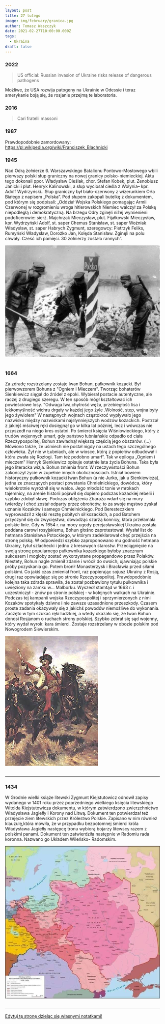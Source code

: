 ```yaml
---
layout: post
title: 27 lutego
image: img/february/granica.jpg
author: Tomasz Waszczyk
date: 2021-02-27T10:00:00.000Z
tags:
  - Ukraina
draft: false
---
```


### 2022

> US official: Russian invasion of Ukraine risks release of dangerous pathogens

Możliwe, że USA rozwija patogeny na Ukrainie w Odessie i teraz amerykanie boją się, że rosjanie przejmą te laboratoria.

### 2016

> Cari fratelli massoni

### 1987

Prawdopodobnie zamordowany: https://pl.wikipedia.org/wiki/Franciszek_Blachnicki

### 1945

Nad Odrą żołnierze 6. Warszawskiego Batalionu Pontowo-Mostowego wbili pierwszy polski słup graniczny na nowej granicy polsko-niemieckiej.
Aktu tego dokonali ppor. Władysław Cieślak, chor. Stefan Kobek, plut. Zenobiusz Janicki i plut. Henryk Kalinowski, a słup wyciosał cieśla z Wołynia– kpr. Adolf Wydrzyński.. Słup graniczny był biało-czerwony z wizerunkiem Orła Białego z napisem „Polska”. Pod słupem zakopali butelkę z dokumentem, pod którym się podpisali:
„Oddział Wojska Polskiego pomagając Armii Czerwonej w rozgromieniu wroga hitlerowskich Niemiec walczył za Polskę niepodległą i demokratyczną. Na brzegu Odry zginęli niżej wymienieni podoficerowie: sierż. Majchrzak Mieczysław, plut. Fijałkowski Mieczysław, kpr. Wydrzyński Adolf, st. saper Chemus Stanisław, st. saper Woźniak Władysław, st. saper Habrych Zygmunt, szeregowcy: Pietrzyk Feliks, Rumyński Władysław, Dorożko Jan, Kolęda Stanisław. Zginęli na polu chwały. Cześć ich pamięci. 30 żołnierzy zostało rannych”.

<img src="./img/february/granica.jpg"/><br><br>

### 1664

Za zdradę rozstrzelany zostaje Iwan Bohun, pułkownik kozacki. Był pierwowzorem Bohuna z "Ogniem i Mieczem". Tworząc bohaterów Sienkiewicz sięgał do źródeł z epoki. Wybierał postacie autentyczne, ale raczej z drugiego szeregu. W ten sposób mógł kształtować ich powieściowe losy.
"Odwaga lwa,chytrość węża, przebiegłość lisa i lekkomyślność wichru drgały w każdej jego żyle .Wolność, step, wojna były jego żywiołem"
W następnych wojnach częstokroć wypływało jego nazwisko między nazwiskami najsłynniejszych wodzów kozackich. Postrzał z jakiejś mściwej ręki dosięgnął go w kilka lat później, lecz i wówczas nie przyszedł na niego kres ostatni. Po śmierci księcia Wiśniowieckiego, który z trudów wojennych umarł, gdy państwo łubniańskie odpadło od ciała Rzeczypospolitej, Bohun zawładnął większą częścią jego obszarów. (…) Mówiono także, że uśmiech nie postał nigdy na ustach tego szczególnego człowieka. Żył nie w Łubniach, ale w wiosce, którą z popiołów odbudował i która zwała się Rozłogi. Tam też podobno umarł”. Tak w epilogu „Ogniem i mieczem” Henryk Sienkiewicz opisuje ostatnie lata życia Bohuna. Taka była jego literacka wizja.
Bohun zmienia front:
W rzeczywistości Bohun zakończył życie w zupełnie innych okolicznościach. Istniał bowiem historyczny pułkownik kozacki Iwan Bohun (a nie Jurko, jak u Sienkiewicza), jedna ze znaczących postaci powstania Chmielnickiego, dowódca, który wielokrotnie wyróżnił się w walce.
Jego młodość tonie w mrokach tajemnicy, na arenie historii pojawił się dopiero podczas kozackiej rebelii i szybko zdobył sławę. Podczas oblężenia Zbaraża wdarł się na mury twierdzy i choć został odparty przez obrońców, to za swoje męstwo zyskał uznanie Kozaków i samego Chmielnickiego. Pod Beresteczkiem wyprowadził z klęski resztę pobitych sił kozackich, a pod Batohem przyczynił się do zwycięstwa, dowodząc szarżą konnicy, która przełamała polskie linie.
Gdy w 1654 r. na mocy ugody perejasławskiej Ukraina została poddana carowi rosyjskiemu, Bohun głośno zaprotestował. Wysłał list do hetmana Stanisława Potockiego, w którym zadeklarował chęć przejścia na stronę polską. W odpowiedzi szybko zaproponowano mu godność hetmana Ukrainy, tytuł szlachecki i jedno z kresowych starostw.
Przeciągnięcie na swoją stronę popularnego pułkownika kozackiego byłoby znacznym sukcesem i mogłoby zostać wykorzystane propagandowo przez Polaków. Niestety, Bohun nagle zmienił zdanie i wrócił do swoich, ujawniając polskie próby pozyskania go.
Potem bronił Monasterzysk i Bracławia przed siłami polskimi. Co jakiś czas zmieniał front, raz popierając sojusz Ukrainy z Rosją, drugi raz opowiadając się po stronie Rzeczypospolitej.
Prawdopodobnie kolejna taka zdrada sprawiła, że został pozbawiony tytułu pułkownika i uwięziony na zamku w… Malborku. Wyszedł stamtąd w 1663 r. i uczestniczył - znów po stronie polskiej - w kolejnych walkach na Ukrainie.
Podczas tej kampanii wojska Rzeczypospolitej i sprzymierzonych z nimi Kozaków spotykały dziwne i nie zawsze uzasadnione przeszkody. Czasem proste zadania okazywały się z jakichś powodów niemożliwe do wykonania.
Zaczęto w tym szukać ręki ludzkiej, a wtedy okazało się, że Iwan Bohun donosi Rosjanom o ruchach strony polskiej. Szybko zebrał się sąd wojenny, który wydał wyrok: kara śmierci. Zostaje rozstrzelany w obozie polskim pod Nowogrodem Siewierskim.

<img src="./img/february/bohun.jpg"><br><br>

---

### 1434

W Grodnie wielki książe litewski Zygmunt Kiejstutowicz odnowił zapisy wydanego w 1401 roku przez poprzedniego wielkiego księcia litewskiego Witolda Kiejstutowicza dokumentu, w którym zatwierdzono zwierzchnictwo Władysława Jagiełły i Korony nad Litwą. Dokument ten potwierdzał też przejęcie ziem litewskich przez Królestwo Polskie. Zapisano w nim również klauzulę,która mówiła, że w przypadku bezpotomnej śmierci króla Władysława Jagiełły następcę tronu wybiorą bojarzy litewscy razem z polskimi panami. Dokument ten zatwierdziła następnie w Radomiu rada koronna. Nazwano go Układem Wileńsko- Radomskim.

<img src="./img/february/krolestwopolskie.jpg"/><br><br>

---

<a href="https://github.com/TomaszWaszczyk/historia.waszczyk.com/edit/master/src/content/february-27.md" target="_blank">Edytuj tę stronę dzieląc się własnymi notatkami!</a>
